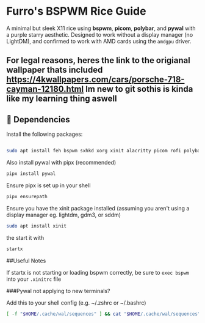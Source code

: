 # Furro's BSPWM Rice Guide

A minimal but sleek X11 rice using **bspwm**, **picom**, **polybar**, and **pywal** with a purple starry aesthetic. Designed to work without a display manager (no LightDM), and confirmed to work with AMD cards using the `amdgpu` driver.

For legal reasons, heres the link to the origianal wallpaper thats included https://4kwallpapers.com/cars/porsche-718-cayman-12180.html
Im new to git sothis is kinda like my learning thing aswell
---

## 🔧 Dependencies

Install the following packages:

```bash

sudo apt install feh bspwm sxhkd xorg xinit alacritty picom rofi polybar git curl unzip
```

Also install pywal with pipx (recommended)
```bash
pipx install pywal
```
Ensure pipx is set up in your shell
```bash
pipx ensurepath
```
Ensure you have the xinit package installed (assuming you aren't using a display manager eg. lightdm, gdm3, or sddm)

```bash
sudo apt install xinit
```
the start it with
```bash
startx
```

##Useful Notes

If startx is not starting or loading bspwm correctly, be sure to `exec bspwm` into your `.xinitrc` file

###Pywal not applying to new terminals?

Add this to your shell config (e.g. ~/.zshrc or ~/.bashrc)
```bash
[ -f "$HOME/.cache/wal/sequences" ] && cat "$HOME/.cache/wal/sequences"
```
